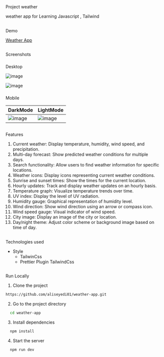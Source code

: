##

Project weather

weather app for Learning Javascript , Tailwind

##

Demo

[Weather App](https://aliseyedi01.github.io/weather-app/)

##

Screenshots

###

Desktop

![image](https://github.com/aliseyedi01/weather-app/assets/118107025/7e753c4e-6802-4553-a1a9-bf9d6a7fb1de)

![image](https://github.com/aliseyedi01/weather-app/assets/118107025/50cba93c-1379-4f6a-9819-e093f085998d)

###

Mobile

| DarkMode                                                                                                   | LightMode                                                                                                  |
| ---------------------------------------------------------------------------------------------------------- | ---------------------------------------------------------------------------------------------------------- |
| ![image](https://github.com/aliseyedi01/weather-app/assets/118107025/3c6a09c0-f40b-4430-b525-371768b6639c) | ![image](https://github.com/aliseyedi01/weather-app/assets/118107025/17b54baf-5e58-4bae-89ad-701dfd5398f6) |

##

Features

1. Current weather: Display temperature, humidity, wind speed, and precipitation.
2. Multi-day forecast: Show predicted weather conditions for multiple days.
3. Search functionality: Allow users to find weather information for specific locations.
4. Weather icons: Display icons representing current weather conditions.
5. Sunrise and sunset times: Show the times for the current location.
6. Hourly updates: Track and display weather updates on an hourly basis.
7. Temperature graph: Visualize temperature trends over time.
8. UV index: Display the level of UV radiation.
9. Humidity gauge: Graphical representation of humidity level.
10. Wind direction: Show wind direction using an arrow or compass icon.
11. Wind speed gauge: Visual indicator of wind speed.
12. City image: Display an image of the city or location.
13. Day/night theme: Adjust color scheme or background image based on time of day.

##

Technologies used

- Style
  - TailwinCss
  - Prettier Plugin TailwindCss

##

Run Locally

1. Clone the project

```bash
https://github.com/aliseyedi01/weather-app.git
```

2. Go to the project directory

```bash
  cd weather-app
```

3. Install dependencies

```bash
  npm install
```

4. Start the server

```bash
  npm run dev
```
